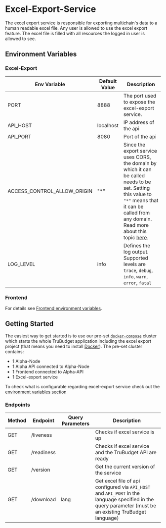 # Excel-Export-Service

The excel export service is responsible for exporting multichain's data to a human readable excel file. Any user is allowed to use the excel export feature. The excel file is filled with all resources the logged in user is allowed to see.

## Environment Variables

### Excel-Export

| Env Variable                | Default Value | Description                                                                                                                                                                                                                                                   |
| --------------------------- | ------------- | ------------------------------------------------------------------------------------------------------------------------------------------------------------------------------------------------------------------------------------------------------------- |
| PORT                        | 8888          | The port used to expose the excel-export service.                                                                                                                                                                                                             |
| API_HOST                    | localhost     | IP address of the api                                                                                                                                                                                                                                         |
| API_PORT                    | 8080          | Port of the api                                                                                                                                                                                                                                               |
| ACCESS_CONTROL_ALLOW_ORIGIN | "\*"          | Since the export service uses CORS, the domain by which it can be called needs to be set. Setting this value to `"*"` means that it can be called from any domain. Read more about this topic [here](https://developer.mozilla.org/en-US/docs/Web/HTTP/CORS). |
| LOG_LEVEL                   | info          | Defines the log output. Supported levels are `trace`, `debug`, `info`, `warn`, `error`, `fatal`                                                                                                                                                               |

### Frontend

For details see [Frontend environment variables](../frontend/README.md#excel-export-service).

## Getting Started

The easiest way to get started is to use our pre-set [`docker-compose`](./docker-compose.yaml) cluster which starts the whole TruBudget application including the excel export project (that means you need to install [Docker](https://www.docker.com/community-edition#/download)).
The pre-set cluster contains:

- 1 Alpha-Node
- 1 Alpha API connected to Alpha-Node
- 1 Frontend connected to Alpha-API
- 1 Excel-export service

To check what is configurable regarding excel-export service check out the [environment variables section](#environment-variables)

### Endpoints

| Method | Endpoint   | Query Parameters | Description                                                                                                                                              |
| ------ | ---------- | ---------------- | -------------------------------------------------------------------------------------------------------------------------------------------------------- |
| GET    | /liveness  |                  | Checks if excel service is up                                                                                                                            |
| GET    | /readiness |                  | Checks if excel service and the TruBudget API are ready                                                                                                  |
| GET    | /version   |                  | Get the current version of the service                                                                                                                   |
| GET    | /download  | lang             | Get excel file of api configured via `API_HOST` and `API_PORT` in the language specified in the query parameter (must be an existing TruBudget language) |
